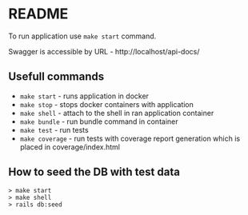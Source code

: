 # README

To run application use `make start` command.

Swagger is accessible by URL - http://localhost/api-docs/

## Usefull commands

* `make start` - runs application in docker
* `make stop` - stops docker containers with application
* `make shell` - attach to the shell in ran application container
* `make bundle` - run bundle command in container
* `make test` - run tests
* `make coverage` - run tests with coverage report generation which is placed in coverage/index.html

## How to seed the DB with test data

```
> make start
> make shell
> rails db:seed
```
